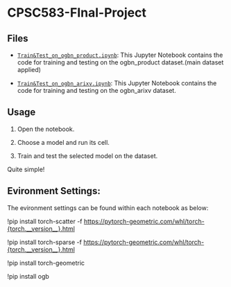 # CPSC583-FInal-Project
## Files

- [`Train&Test_on_ogbn_product.ipynb`](Train&Test_on_ogbn_product.ipynb): This Jupyter Notebook contains the code for training and testing on the ogbn_product dataset.(main dataset applied)

- [`Train&Test_on_ogbn_arixv.ipynb`](Train&Test_on_ogbn_arixv.ipynb): This Jupyter Notebook contains the code for training and testing on the ogbn_arixv dataset.

## Usage
1. Open the notebook.

2. Choose a model and run its cell.

3. Train and test the selected model on the dataset.

Quite simple!

## Evironment Settings:
The evironment settings can be found within each notebook as below:

!pip install torch-scatter -f https://pytorch-geometric.com/whl/torch-{torch.__version__}.html

!pip install torch-sparse -f https://pytorch-geometric.com/whl/torch-{torch.__version__}.html

!pip install torch-geometric

!pip install ogb
